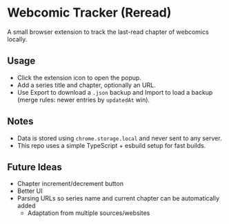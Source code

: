 # Webcomic Tracker (Reread)

A small browser extension to track the last-read chapter of webcomics locally.

## Usage

- Click the extension icon to open the popup.
- Add a series title and chapter, optionally an URL.
- Use Export to download a `.json` backup and Import to load a backup (merge rules: newer entries by `updatedAt` win).

## Notes

- Data is stored using `chrome.storage.local` and never sent to any server.
- This repo uses a simple TypeScript + esbuild setup for fast builds.

## Future Ideas

- Chapter increment/decrement button 
- Better UI 
- Parsing URLs so series name and current chapter can be automatically added
    - Adaptation from multiple sources/websites 

